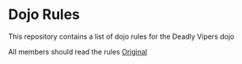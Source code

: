 Dojo Rules
==========

This repository contains a list of dojo rules for the Deadly Vipers dojo

All members should read the rules [Original](https://github.com/deadlyvipers)
